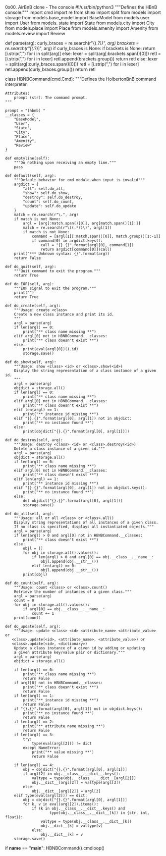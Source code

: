 0x00. AirBnB clone - The console
#!/usr/bin/python3
"""Defines the HBnB console."""
import cmd
import re
from shlex import split
from models import storage
from models.base_model import BaseModel
from models.user import User
from models.
state import State
from models.city import City
from models.place import Place
from models.amenity import Amenity
from models.review import Review


def parse(arg):
curly_braces = re.search(r"\{(.*?)\}", arg)
brackets = re.search(r"\[(.*?)\]", arg)
if curly_braces is None:
if brackets is None:
return [i.strip(",") for i in split(arg)]
else:
lexer = split(arg[:brackets.span()[0]])
retl = [i.strip(",") for i in lexer]
retl.append(brackets.group())
return retl
else:
lexer = split(arg[:curly_braces.span()[0]])
retl = [i.strip(",") for i in lexer]
retl.append(curly_braces.group())
return retl


class HBNBCommand(cmd.Cmd):
"""Defines the HolbertonBnB command interpreter.

    Attributes:
        prompt (str): The command prompt.
    """

    prompt = "(hbnb) "
    __classes = {
        "BaseModel",
        "User",
        "State",
        "City",
        "Place",
        "Amenity",
        "Review"
    }

    def emptyline(self):
        """Do nothing upon receiving an empty line."""
        pass

    def default(self, arg):
        """Default behavior for cmd module when input is invalid"""
        argdict = {
            "all": self.do_all,
            "show": self.do_show,
            "destroy": self.do_destroy,
            "count": self.do_count,
            "update": self.do_update
        }
        match = re.search(r"\.", arg)
        if match is not None:
            argl = [arg[:match.span()[0]], arg[match.span()[1]:]]
            match = re.search(r"\((.*?)\)", argl[1])
            if match is not None:
                command = [argl[1][:match.span()[0]], match.group()[1:-1]]
                if command[0] in argdict.keys():
                    call = "{} {}".format(argl[0], command[1])
                    return argdict[command[0]](call)
        print("*** Unknown syntax: {}".format(arg))
        return False

    def do_quit(self, arg):
        """Quit command to exit the program."""
        return True

    def do_EOF(self, arg):
        """EOF signal to exit the program."""
        print("")
        return True

    def do_create(self, arg):
        """Usage: create <class>
        Create a new class instance and print its id.
        """
        argl = parse(arg)
        if len(argl) == 0:
            print("** class name missing **")
        elif argl[0] not in HBNBCommand.__classes:
            print("** class doesn't exist **")
        else:
            print(eval(argl[0])().id)
            storage.save()

    def do_show(self, arg):
        """Usage: show <class> <id> or <class>.show(<id>)
        Display the string representation of a class instance of a given id.
        """
        argl = parse(arg)
        objdict = storage.all()
        if len(argl) == 0:
            print("** class name missing **")
        elif argl[0] not in HBNBCommand.__classes:
            print("** class doesn't exist **")
        elif len(argl) == 1:
            print("** instance id missing **")
        elif "{}.{}".format(argl[0], argl[1]) not in objdict:
            print("** no instance found **")
        else:
            print(objdict["{}.{}".format(argl[0], argl[1])])

    def do_destroy(self, arg):
        """Usage: destroy <class> <id> or <class>.destroy(<id>)
        Delete a class instance of a given id."""
        argl = parse(arg)
        objdict = storage.all()
        if len(argl) == 0:
            print("** class name missing **")
        elif argl[0] not in HBNBCommand.__classes:
            print("** class doesn't exist **")
        elif len(argl) == 1:
            print("** instance id missing **")
        elif "{}.{}".format(argl[0], argl[1]) not in objdict.keys():
            print("** no instance found **")
        else:
            del objdict["{}.{}".format(argl[0], argl[1])]
            storage.save()

    def do_all(self, arg):
        """Usage: all or all <class> or <class>.all()
        Display string representations of all instances of a given class.
        If no class is specified, displays all instantiated objects."""
        argl = parse(arg)
        if len(argl) > 0 and argl[0] not in HBNBCommand.__classes:
            print("** class doesn't exist **")
        else:
            objl = []
            for obj in storage.all().values():
                if len(argl) > 0 and argl[0] == obj.__class__.__name__:
                    objl.append(obj.__str__())
                elif len(argl) == 0:
                    objl.append(obj.__str__())
            print(objl)

    def do_count(self, arg):
        """Usage: count <class> or <class>.count()
        Retrieve the number of instances of a given class."""
        argl = parse(arg)
        count = 0
        for obj in storage.all().values():
            if argl[0] == obj.__class__.__name__:
                count += 1
        print(count)

    def do_update(self, arg):
        """Usage: update <class> <id> <attribute_name> <attribute_value> or
       <class>.update(<id>, <attribute_name>, <attribute_value>) or
       <class>.update(<id>, <dictionary>)
        Update a class instance of a given id by adding or updating
        a given attribute key/value pair or dictionary."""
        argl = parse(arg)
        objdict = storage.all()

        if len(argl) == 0:
            print("** class name missing **")
            return False
        if argl[0] not in HBNBCommand.__classes:
            print("** class doesn't exist **")
            return False
        if len(argl) == 1:
            print("** instance id missing **")
            return False
        if "{}.{}".format(argl[0], argl[1]) not in objdict.keys():
            print("** no instance found **")
            return False
        if len(argl) == 2:
            print("** attribute name missing **")
            return False
        if len(argl) == 3:
            try:
                type(eval(argl[2])) != dict
            except NameError:
                print("** value missing **")
                return False

        if len(argl) == 4:
            obj = objdict["{}.{}".format(argl[0], argl[1])]
            if argl[2] in obj.__class__.__dict__.keys():
                valtype = type(obj.__class__.__dict__[argl[2]])
                obj.__dict__[argl[2]] = valtype(argl[3])
            else:
                obj.__dict__[argl[2]] = argl[3]
        elif type(eval(argl[2])) == dict:
            obj = objdict["{}.{}".format(argl[0], argl[1])]
            for k, v in eval(argl[2]).items():
                if (k in obj.__class__.__dict__.keys() and
                        type(obj.__class__.__dict__[k]) in {str, int, float}):
                    valtype = type(obj.__class__.__dict__[k])
                    obj.__dict__[k] = valtype(v)
                else:
                    obj.__dict__[k] = v
        storage.save()


if __name__ == "__main__":
HBNBCommand().cmdloop()